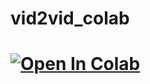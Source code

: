 # vid2vid_colab
# [![Open In Colab](https://colab.research.google.com/assets/colab-badge.svg)](https://colab.research.google.com/github/sarrbranka/vid2vid_colab/blob/main/vid2vid.ipynb)
